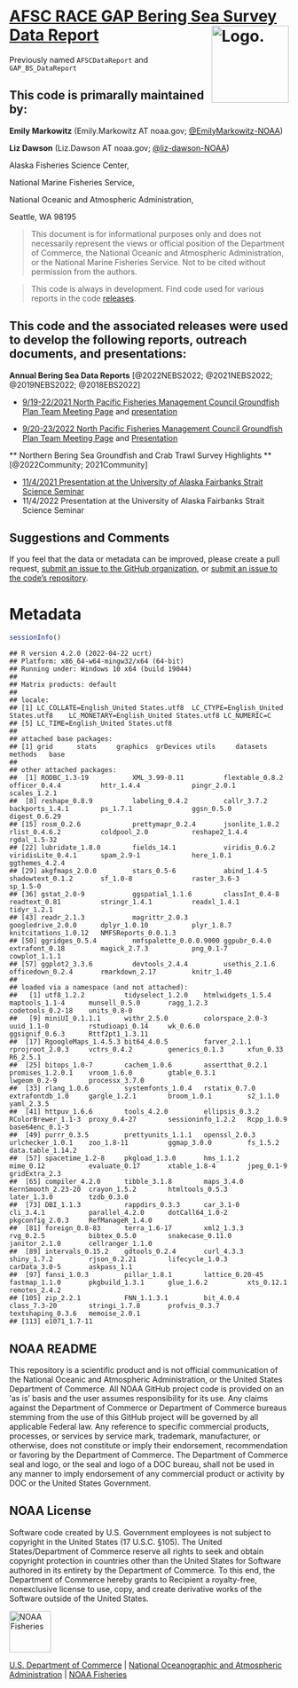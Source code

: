 <!-- README.md is generated from README.Rmd. Please edit that file -->

# [AFSC RACE GAP Bering Sea Survey Data Report](%60r%20link_repo%60) <img src="https://avatars.githubusercontent.com/u/91760178?s=96&amp;v=4" alt="Logo." align="right" width="139" height="139"/>

Previously named `AFSCDataReport` and `GAP_BS_DataReport`

## This code is primarally maintained by:

**Emily Markowitz** (Emily.Markowitz AT noaa.gov;
[@EmilyMarkowitz-NOAA](https://github.com/EmilyMarkowitz-NOAA))

**Liz Dawson** (Liz.Dawson AT noaa.gov;
[@liz-dawson-NOAA](https://github.com/liz-dawson-NOAA))

Alaska Fisheries Science Center,

National Marine Fisheries Service,

National Oceanic and Atmospheric Administration,

Seattle, WA 98195

> This document is for informational purposes only and does not
> necessarily represent the views or official position of the Department
> of Commerce, the National Oceanic and Atmospheric Administration, or
> the National Marine Fisheries Service. Not to be cited without
> permission from the authors.

> This code is always in development. Find code used for various reports
> in the code
> [releases](https://github.com/EmilyMarkowitz-NOAA/gap_bs_data_report/releases).

## This code and the associated releases were used to develop the following reports, outreach documents, and presentations:

<div id="refs">

</div>

**Annual Bering Sea Data Reports** \[@2022NEBS2022; @2021NEBS2022;
@2019NEBS2022; @2018EBS2022\]

-   [9/19-22/2021 North Pacific Fisheries Management Council Groundfish
    Plan Team Meeting
    Page](https://meetings.npfmc.org/Meeting/Details/2427) and
    [presentation](https://meetings.npfmc.org/CommentReview/DownloadFile?p=f48aa839-fdd1-4000-a556-2a3aa4521d8b.pdf&fileName=2021_EBSsurvey%20PRESENTATION.pdf)

-   [9/20-23/2022 North Pacific Fisheries Management Council Groundfish
    Plan Team Meeting
    Page](https://meetings.npfmc.org/Meeting/Details/2949) and
    [Presentation](https://meetings.npfmc.org/CommentReview/DownloadFile?p=02e397c4-a1cc-46eb-b2ae-1c3cc368e682.pdf&fileName=2022_EBSsurvey_planteam.pdf)

\*\* Northern Bering Sea Groundfish and Crab Trawl Survey Highlights
\*\* \[@2022Community; 2021Community\]

-   [11/4/2021 Presentation at the University of Alaska Fairbanks Strait
    Science Seminar](https://youtu.be/putpYJtPRF8)
-   11/4/2022 Presentation at the University of Alaska Fairbanks Strait
    Science Seminar

## Suggestions and Comments

If you feel that the data or metadata can be improved, please create a
pull request, [submit an issue to the GitHub
organization](https://github.com/afsc-gap-products/data-requests/issues),
or [submit an issue to the code’s
repository](%60r%20paste0(link_repo,%20%22/issues%22)%60).

# Metadata

``` r
sessionInfo()
```

    ## R version 4.2.0 (2022-04-22 ucrt)
    ## Platform: x86_64-w64-mingw32/x64 (64-bit)
    ## Running under: Windows 10 x64 (build 19044)
    ## 
    ## Matrix products: default
    ## 
    ## locale:
    ## [1] LC_COLLATE=English_United States.utf8  LC_CTYPE=English_United States.utf8    LC_MONETARY=English_United States.utf8 LC_NUMERIC=C                          
    ## [5] LC_TIME=English_United States.utf8    
    ## 
    ## attached base packages:
    ## [1] grid      stats     graphics  grDevices utils     datasets  methods   base     
    ## 
    ## other attached packages:
    ##  [1] RODBC_1.3-19           XML_3.99-0.11          flextable_0.8.2        officer_0.4.4          httr_1.4.4             pingr_2.0.1            scales_1.2.1          
    ##  [8] reshape_0.8.9          labeling_0.4.2         callr_3.7.2            backports_1.4.1        ps_1.7.1               ggsn_0.5.0             digest_0.6.29         
    ## [15] rosm_0.2.6             prettymapr_0.2.4       jsonlite_1.8.2         rlist_0.4.6.2          coldpool_2.0           reshape2_1.4.4         rgdal_1.5-32          
    ## [22] lubridate_1.8.0        fields_14.1            viridis_0.6.2          viridisLite_0.4.1      spam_2.9-1             here_1.0.1             ggthemes_4.2.4        
    ## [29] akgfmaps_2.0.0         stars_0.5-6            abind_1.4-5            shadowtext_0.1.2       sf_1.0-8               raster_3.6-3           sp_1.5-0              
    ## [36] gstat_2.0-9            ggspatial_1.1.6        classInt_0.4-8         readtext_0.81          stringr_1.4.1          readxl_1.4.1           tidyr_1.2.1           
    ## [43] readr_2.1.3            magrittr_2.0.3         googledrive_2.0.0      dplyr_1.0.10           plyr_1.8.7             knitcitations_1.0.12   NMFSReports_0.0.1.3   
    ## [50] ggridges_0.5.4         nmfspalette_0.0.0.9000 ggpubr_0.4.0           extrafont_0.18         magick_2.7.3           png_0.1-7              cowplot_1.1.1         
    ## [57] ggplot2_3.3.6          devtools_2.4.4         usethis_2.1.6          officedown_0.2.4       rmarkdown_2.17         knitr_1.40            
    ## 
    ## loaded via a namespace (and not attached):
    ##   [1] utf8_1.2.2          tidyselect_1.2.0    htmlwidgets_1.5.4   maptools_1.1-4      munsell_0.5.0       ragg_1.2.3          codetools_0.2-18    units_0.8-0        
    ##   [9] miniUI_0.1.1.1      withr_2.5.0         colorspace_2.0-3    uuid_1.1-0          rstudioapi_0.14     wk_0.6.0            ggsignif_0.6.3      Rttf2pt1_1.3.11    
    ##  [17] RgoogleMaps_1.4.5.3 bit64_4.0.5         farver_2.1.1        rprojroot_2.0.3     vctrs_0.4.2         generics_0.1.3      xfun_0.33           R6_2.5.1           
    ##  [25] bitops_1.0-7        cachem_1.0.6        assertthat_0.2.1    promises_1.2.0.1    vroom_1.6.0         gtable_0.3.1        lwgeom_0.2-9        processx_3.7.0     
    ##  [33] rlang_1.0.6         systemfonts_1.0.4   rstatix_0.7.0       extrafontdb_1.0     gargle_1.2.1        broom_1.0.1         s2_1.1.0            yaml_2.3.5         
    ##  [41] httpuv_1.6.6        tools_4.2.0         ellipsis_0.3.2      RColorBrewer_1.1-3  proxy_0.4-27        sessioninfo_1.2.2   Rcpp_1.0.9          base64enc_0.1-3    
    ##  [49] purrr_0.3.5         prettyunits_1.1.1   openssl_2.0.3       urlchecker_1.0.1    zoo_1.8-11          ggmap_3.0.0         fs_1.5.2            data.table_1.14.2  
    ##  [57] spacetime_1.2-8     pkgload_1.3.0       hms_1.1.2           mime_0.12           evaluate_0.17       xtable_1.8-4        jpeg_0.1-9          gridExtra_2.3      
    ##  [65] compiler_4.2.0      tibble_3.1.8        maps_3.4.0          KernSmooth_2.23-20  crayon_1.5.2        htmltools_0.5.3     later_1.3.0         tzdb_0.3.0         
    ##  [73] DBI_1.1.3           rappdirs_0.3.3      car_3.1-0           cli_3.4.1           parallel_4.2.0      dotCall64_1.0-2     pkgconfig_2.0.3     RefManageR_1.4.0   
    ##  [81] foreign_0.8-83      terra_1.6-17        xml2_1.3.3          rvg_0.2.5           bibtex_0.5.0        snakecase_0.11.0    janitor_2.1.0       cellranger_1.1.0   
    ##  [89] intervals_0.15.2    gdtools_0.2.4       curl_4.3.3          shiny_1.7.2         rjson_0.2.21        lifecycle_1.0.3     carData_3.0-5       askpass_1.1        
    ##  [97] fansi_1.0.3         pillar_1.8.1        lattice_0.20-45     fastmap_1.1.0       pkgbuild_1.3.1      glue_1.6.2          xts_0.12.1          remotes_2.4.2      
    ## [105] zip_2.2.1           FNN_1.1.3.1         bit_4.0.4           class_7.3-20        stringi_1.7.8       profvis_0.3.7       textshaping_0.3.6   memoise_2.0.1      
    ## [113] e1071_1.7-11

## NOAA README

This repository is a scientific product and is not official
communication of the National Oceanic and Atmospheric Administration, or
the United States Department of Commerce. All NOAA GitHub project code
is provided on an ‘as is’ basis and the user assumes responsibility for
its use. Any claims against the Department of Commerce or Department of
Commerce bureaus stemming from the use of this GitHub project will be
governed by all applicable Federal law. Any reference to specific
commercial products, processes, or services by service mark, trademark,
manufacturer, or otherwise, does not constitute or imply their
endorsement, recommendation or favoring by the Department of Commerce.
The Department of Commerce seal and logo, or the seal and logo of a DOC
bureau, shall not be used in any manner to imply endorsement of any
commercial product or activity by DOC or the United States Government.

## NOAA License

Software code created by U.S. Government employees is not subject to
copyright in the United States (17 U.S.C. §105). The United
States/Department of Commerce reserve all rights to seek and obtain
copyright protection in countries other than the United States for
Software authored in its entirety by the Department of Commerce. To this
end, the Department of Commerce hereby grants to Recipient a
royalty-free, nonexclusive license to use, copy, and create derivative
works of the Software outside of the United States.

<img src="https://raw.githubusercontent.com/nmfs-general-modeling-tools/nmfspalette/main/man/figures/noaa-fisheries-rgb-2line-horizontal-small.png" alt="NOAA Fisheries" height="75"/>

[U.S. Department of Commerce](https://www.commerce.gov/) \| [National
Oceanographic and Atmospheric Administration](https://www.noaa.gov) \|
[NOAA Fisheries](https://www.fisheries.noaa.gov/)
